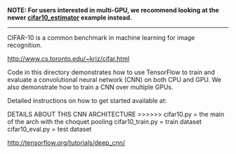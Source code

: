 **NOTE: For users interested in multi-GPU, we recommend looking at the newer [cifar10_estimator](https://github.com/tensorflow/models/tree/master/tutorials/image/cifar10_estimator) example instead.**

---

CIFAR-10 is a common benchmark in machine learning for image recognition.

http://www.cs.toronto.edu/~kriz/cifar.html

Code in this directory demonstrates how to use TensorFlow to train and evaluate a convolutional neural network (CNN) on both CPU and GPU. We also demonstrate how to train a CNN over multiple GPUs.

Detailed instructions on how to get started available at:


DETAILS ABOUT THIS CNN ARCHITECTURE >>>>>>
cifar10.py = the main of the arch with the choquet pooling 
cifar10_train.py = train dataset
cifar10_eval.py = test dataset

http://tensorflow.org/tutorials/deep_cnn/
